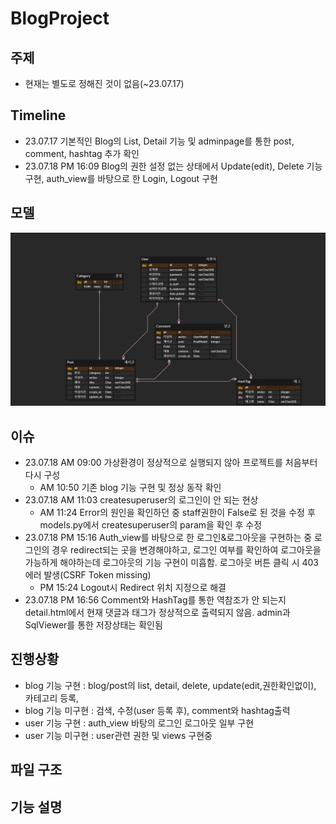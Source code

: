 # BlogProject

## 주제
- 현재는 별도로 정해진 것이 없음(~23.07.17)

## Timeline
- 23.07.17 기본적인 Blog의 List, Detail 기능 및 adminpage를 통한 post, comment, hashtag 추가 확인
- 23.07.18 PM 16:09 Blog의 권한 설정 없는 상태에서 Update(edit), Delete 기능 구현, auth_view를 바탕으로 한 Login, Logout 구현


## 모델
<img src=src/img/MiniBoard.png>


## 이슈
- 23.07.18 AM 09:00 가상환경이 정상적으로 실행되지 않아 프로젝트를 처음부터 다시 구성
  - AM 10:50 기존 blog 기능 구현 및 정상 동작 확인
- 23.07.18 AM 11:03 createsuperuser의 로그인이 안 되는 현상
  - AM 11:24 Error의 원인을 확인하던 중 staff권한이 False로 된 것을 수정 후 models.py에서 createsuperuser의 param을 확인 후 수정
- 23.07.18 PM 15:16 Auth_view를 바탕으로 한 로그인&로그아웃을 구현하는 중 로그인의 경우 redirect되는 곳을 변경해야하고, 로그인 여부를 확인하여 로그아웃을 가능하게 해야하는데 로그아웃의 기능 구현이 미흡함. 로그아웃 버튼 클릭 시 403에러 발생(CSRF Token missing)
  - PM 15:24 Logout시 Redirect 위치 지정으로 해결
- 23.07.18 PM 16:56 Comment와 HashTag를 통한 역참조가 안 되는지 detail.html에서 현재 댓글과 태그가 정상적으로 출력되지 않음. admin과 SqlViewer를 통한 저장상태는 확인됨

## 진행상황
- blog 기능 구현 : blog/post의 list, detail, delete, update(edit,권한확인없이), 카테고리 등록, 
- blog 기능 미구현 : 검색, 수정(user 등록 후), comment와 hashtag출력 
- user 기능 구현 : auth_view 바탕의 로그인 로그아웃 일부 구현
- user 기능 미구현 : user관련 권한 및 views 구현중


## 파일 구조


## 기능 설명


##
